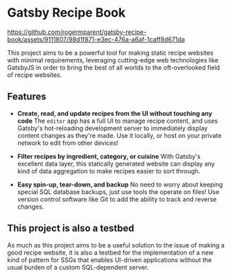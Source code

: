 # Gatsby Recipe Book

https://github.com/rogermparent/gatsby-recipe-book/assets/9111807/98d1f871-e3ec-476a-a6af-1caff8d671da

This project aims to be a powerful tool for making static recipe websites with minimal requirements, leveraging cutting-edge web technologies like GatsbyJS in order to bring the best of all worlds to the oft-overlooked field of recipe websites.

## Features

- **Create, read, and update recipes from the UI without touching any code**
  The `editor` app has a full UI to manage recipe content, and uses Gatsby's hot-reloading development server to immediately display content changes as they're made. Use it locally, or host on your private network to edit from other devices!

- **Filter recipes by ingredient, category, or cuisine**
  With Gatsby's excellent data layer, this statically generated website can display any kind of data aggregation to make recipes easier to sort through.

- **Easy spin-up, tear-down, and backup**
  No need to worry about keeping special SQL database backups, just use tools the operate on files! Use version control software like Git to add the ability to track and reverse changes.

## This project is also a testbed

As much as this project aims to be a useful solution to the issue of making a good recipe website, it is also a testbed for the implementation of a new kind of pattern for SSGs that enables UI-driven applications without the usual burden of a custom SQL-dependent server.
